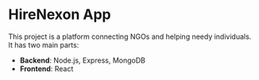 # HireNexon App

This project is a platform connecting NGOs and helping needy individuals.  
It has two main parts:

- **Backend**: Node.js, Express, MongoDB  
- **Frontend**: React
